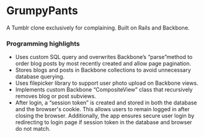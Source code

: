 # GrumpyPants
A Tumblr clone exclusively for complaining. Built on Rails and Backbone.

### Programming highlights

* Uses custom SQL query and overwrites Backbone’s “parse”method to order blog posts by most recently created and allow page pagination.
* Stores blogs and posts in Backbone collections to avoid unnecessary database querying.
* Uses filepicker library to support user photo upload on Backbone views.
* Implements custom Backbone “CompositeView” class that recursively removes blog or post subviews.
* After login, a “session token” is created and stored in both the database and the browser's cookie. This allows users to remain logged in after closing the browser. Additionally, the app ensures secure user login by redirecting to login page if session token in the database and browser do not match.
